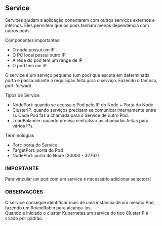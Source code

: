 ## Service
Services ajudam a aplicação conectarem com outros serviços externos e internos. Eles permitem que os pods tenham menos dependência com outros pods.  
  
Componentes importantes:  
- O node possui um IP
- O PC local possui outro IP
- A rede do pod tem um range de IP
- O pod tem um IP
  
O service é um serviço pequeno (um pod) que escuta em determinada porta e passa adiante a requisição feita para o serviço. Fazendo o famoso, port-forward.  
  
Tipos de Service
- NodePort: quando se acessa o Pod pelo IP do Node + Porta do Node
- ClusterIP: quando serviços precisam se comunicar internamente entre si. Cada Pod faz a chamada para o Service de outro Pod.
- LoadBalancer: quando precisa centralizar as chamadas feitas para vários IPs.
  
Terminologias
- Port: porta do Service
- TargetPort: porta do Pod
- NodePort: porta do Node (30000 - 32767)
  
### IMPORTANTE
Para vincular um pod com um service é necessário adicionar selectors!  

### OBSERVAÇÕES
O service consegue identificar mais de uma instancia de um mesmo Pod, fazendo um RoundRobin para alcança-los.  
Quando é iniciado o cluster Kubernetes um service do tipo ClusterIP é criado por padrão.  
